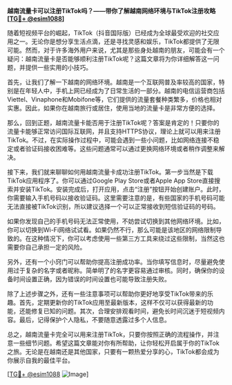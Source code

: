 **越南流量卡可以注册TikTok吗？——带你了解越南网络环境与TikTok注册攻略[[TG💪+ @esim1088](https://t.me/s/esim1088)]**

随着短视频平台的崛起，TikTok（抖音国际版）已经成为全球最受欢迎的社交应用之一。无论你是想分享生活点滴，还是寻找灵感和娱乐，TikTok都提供了无限可能。然而，对于许多海外用户来说，尤其是那些身处越南的朋友，可能会有一个疑问：越南流量卡是否能够顺利注册TikTok呢？这篇文章将为你详细解答这一问题，并提供一些实用的小技巧。

首先，让我们了解一下越南的网络环境。越南是一个互联网普及率较高的国家，特别是在年轻人中，手机上网已经成为了日常生活的一部分。越南的电信运营商包括Viettel、Vinaphone和Mobifone等，它们提供的流量套餐种类繁多，价格也相对实惠。因此，如果你在越南旅行或居住，使用当地的流量卡是非常方便的选择。

那么，回到正题，越南流量卡能否用于注册TikTok呢？答案是肯定的！只要你的流量卡能够正常访问国际互联网，并且支持HTTPS协议，理论上就可以用来注册TikTok。不过，在实际操作过程中，可能会遇到一些小问题，比如网络连接不稳定或者验证码接收困难等。这些问题通常可以通过更换网络环境或者稍作调整来解决。

接下来，我们就来聊聊如何用越南流量卡成功注册TikTok。第一步当然是下载TikTok应用程序了。你可以通过Google Play Store或者Apple App Store直接搜索并安装TikTok。安装完成后，打开应用，点击“注册”按钮开始创建账户。此时，你需要输入手机号码以接收验证码。这里需要注意的是，有些国家的手机号码可能无法直接被TikTok识别，所以建议选择一个可以正常接收到短信验证码的号码。

如果你发现自己的手机号码无法正常使用，不妨尝试切换到其他网络环境。比如，你可以切换到Wi-Fi网络试试看。如果仍然不行，那么可能是该地区的网络限制导致的。在这种情况下，你可以考虑使用一些第三方工具来绕过这些限制，当然这也需要你自己承担一定的风险。

另外，还有一个小窍门可以帮助你提高注册成功率。当你填写信息时，尽量避免使用过于复杂的名字或者昵称。简单明了的名字更容易通过审核。同时，确保你的设备时间设置正确，因为错误的时间设置也可能导致注册失败。

除了上述步骤之外，还有一些注意事项可以帮助你更好地享受TikTok带来的乐趣。首先，定期更新你的TikTok应用至最新版本，这样不仅可以获得最新的功能，还能修复已知的问题。其次，合理安排观看时间，避免长时间沉迷于短视频内容。最后，记得保护个人隐私，不要随意透露过多个人信息。

总之，越南流量卡完全可以用来注册TikTok，只要你按照正确的流程操作，并注意一些细节问题。希望这篇文章能对你有所帮助，让你轻松开启属于你的TikTok之旅。无论是在越南还是其他国家，只要有一颗热爱分享的心，TikTok都会成为你展示自我的最佳平台。

[[TG💪+ @esim1088](https://t.me/s/esim1088) ![Image](https://i.postimg.cc/4NQfJmqS/Snipaste-2025-05-13-00-14-12.png)]